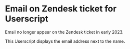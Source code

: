 # Email on Zendesk ticket for Userscript

Email no longer appear on the Zendesk ticket in early 2023.

This Userscript displays the email address next to the name.
